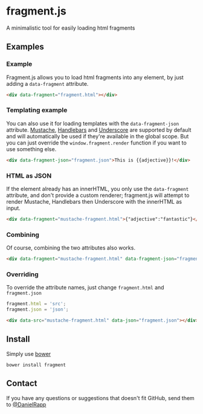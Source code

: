 fragment.js
========

A minimalistic tool for easily loading html fragments

Examples
---

### Example

Fragment.js allows you to load html fragments into any element, by just adding a `data-fragment` attribute.
```html
<div data-fragment="fragment.html"></div>
```

### Templating example

You can also use it for loading templates with the `data-fragment-json` attribute.
[Mustache](http://mustache.github.com/), [Handlebars](http://handlebarsjs.com/) and [Underscore](http://underscorejs.org/)
are supported by default and will automatically be used if they're available in the global scope.
But you can just override the `window.fragment.render` function if you want to use something else.

```html
<div data-fragment-json="fragment.json">This is {{adjective}}!</div>
```

### HTML as JSON

If the element already has an innerHTML, you only use the `data-fragment` attribute, and don't provide a custom renderer;
fragment.js will attempt to render Mustache, Handlebars then Underscore with the innerHTML as input.

```html
<div data-fragment="mustache-fragment.html">{"adjective":"fantastic"}</div>
```

### Combining

Of course, combining the two attributes also works.

```html
<div data-fragment="mustache-fragment.html" data-fragment-json="fragment.json"></div>
```

### Overriding

To override the attribute names, just change `fragment.html` and `fragment.json`

```javascript
fragment.html = 'src';
fragment.json = 'json';
```

```html
<div data-src="mustache-fragment.html" data-json="fragment.json"></div>
```

Install
---

Simply use [bower](http://twitter.github.com/bower/)
```
bower install fragment
```

Contact
---

If you have any questions or suggestions that doesn't fit GitHub, send them to [@DanielRapp](https://twitter.com/danielrapp)
